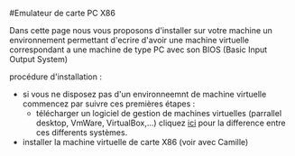 #Emulateur de carte PC X86

Dans cette page nous vous proposons d'installer sur votre machine un environnement permettant d'ecrire d'avoir une machine virtuelle correspondant a une machine de type PC avec son BIOS (Basic Input Output System)

procédure d'installation :

- si vous ne disposez pas d'un environneemnt de machine virtuelle commencez par suivre ces premières étapes :
	- télécharger un logiciel de gestion de machines virtuelles (parrallel desktop, VmWare, VirtualBox,...) cliquez [ici](http://www.logitheque.com/articles/les_solutions_de_virtualisation_pour_windows_et_os_x_1157.htm) pour la difference entre ces differents systèmes.
- installer la machine virtuelle de carte X86 (voir avec Camille) 